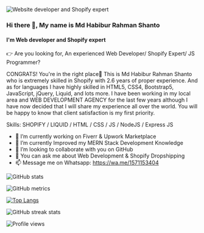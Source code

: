 ![Website developer and Shopify expert](https://media.licdn.com/dms/image/D5616AQHFskSWtF-G6g/profile-displaybackgroundimage-shrink_350_1400/0/1684168770157?e=1689811200&v=beta&t=IcHG9OoauJDkm81RB9l2RjFFVs0MIhKCH5iDqg5_o1k)
### Hi there 👋, My name is Md Habibur Rahman Shanto
#### I'm Web developer and Shopify expert

👉 Are you looking for, An experienced Web Developer/ Shopify Expert/ JS Programmer?

CONGRATS! You're in the right place🤗
This is Md Habibur Rahman Shanto who is extremely skilled in Shopify with 2.6 years of proper experience. And as for languages I have highly skilled in HTML5, CSS4, Bootstrap5, JavaScript, jQuery, Liquid, and lots more. I have been working in my local area and WEB DEVELOPMENT AGENCY for the last few years although I have now decided that I will share my experience all over the world. You will be happy to know that client satisfaction is my first priority.

Skills: SHOPIFY / LIQUID / HTML / CSS / JS / NodeJS / Express JS

- 🔭 I’m currently working on Fiverr & Upwork Marketplace 
- 🌱 I’m currently Improved my MERN Stack Development Knowledge
- 👯 I’m looking to collaborate with you on GitHub 
- 💬 You can ask me about Web Development & Shopify Dropshipping 
- 📫 Message me on Whatsapp: https://wa.me/1571153404 


 

![GitHub stats](https://github-readme-stats.vercel.app/api?username=mhrshanto&show_icons=true&count_private=true)  

![GitHub metrics](https://metrics.lecoq.io/mhrshanto)

[![Top Langs](https://github-readme-stats.vercel.app/api/top-langs/?username=mhrshanto)](https://github.com/anuraghazra/github-readme-stats)

![GitHub streak stats](https://streak-stats.demolab.com/?user=mhrshanto)  

![Profile views](https://gpvc.arturio.dev/mhrshanto)  
